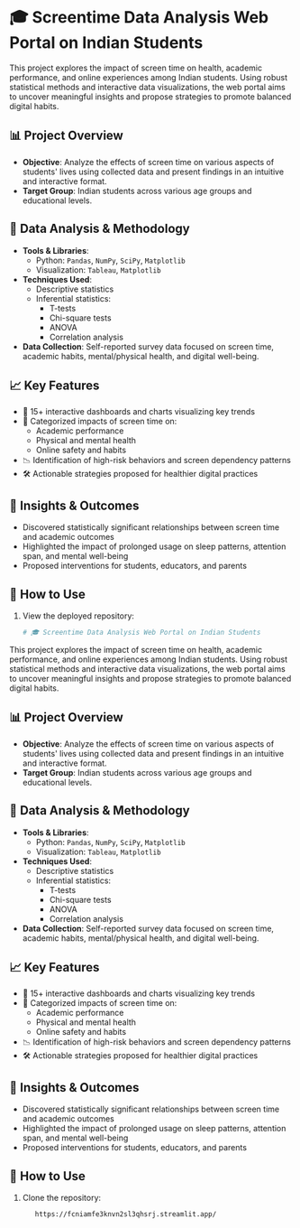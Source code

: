 # 🎓 Screentime Data Analysis Web Portal on Indian Students

This project explores the impact of screen time on health, academic performance, and online experiences among Indian students. Using robust statistical methods and interactive data visualizations, the web portal aims to uncover meaningful insights and propose strategies to promote balanced digital habits.

## 📊 Project Overview

- **Objective**: Analyze the effects of screen time on various aspects of students' lives using collected data and present findings in an intuitive and interactive format.
- **Target Group**: Indian students across various age groups and educational levels.

## 🧪 Data Analysis & Methodology

- **Tools & Libraries**:
  - Python: `Pandas`, `NumPy`, `SciPy`, `Matplotlib`
  - Visualization: `Tableau`, `Matplotlib`
- **Techniques Used**:
  - Descriptive statistics
  - Inferential statistics:
    - T-tests
    - Chi-square tests
    - ANOVA
    - Correlation analysis
- **Data Collection**: Self-reported survey data focused on screen time, academic habits, mental/physical health, and digital well-being.

## 📈 Key Features

- 📌 15+ interactive dashboards and charts visualizing key trends
- 🧠 Categorized impacts of screen time on:
  - Academic performance
  - Physical and mental health
  - Online safety and habits
- 📉 Identification of high-risk behaviors and screen dependency patterns
- 🛠️ Actionable strategies proposed for healthier digital practices

## 🧠 Insights & Outcomes

- Discovered statistically significant relationships between screen time and academic outcomes
- Highlighted the impact of prolonged usage on sleep patterns, attention span, and mental well-being
- Proposed interventions for students, educators, and parents

## 🚀 How to Use

1. View the deployed repository:
   ```bash
   # 🎓 Screentime Data Analysis Web Portal on Indian Students

This project explores the impact of screen time on health, academic performance, and online experiences among Indian students. Using robust statistical methods and interactive data visualizations, the web portal aims to uncover meaningful insights and propose strategies to promote balanced digital habits.

## 📊 Project Overview

- **Objective**: Analyze the effects of screen time on various aspects of students' lives using collected data and present findings in an intuitive and interactive format.
- **Target Group**: Indian students across various age groups and educational levels.

## 🧪 Data Analysis & Methodology

- **Tools & Libraries**:
  - Python: `Pandas`, `NumPy`, `SciPy`, `Matplotlib`
  - Visualization: `Tableau`, `Matplotlib`
- **Techniques Used**:
  - Descriptive statistics
  - Inferential statistics:
    - T-tests
    - Chi-square tests
    - ANOVA
    - Correlation analysis
- **Data Collection**: Self-reported survey data focused on screen time, academic habits, mental/physical health, and digital well-being.

## 📈 Key Features

- 📌 15+ interactive dashboards and charts visualizing key trends
- 🧠 Categorized impacts of screen time on:
  - Academic performance
  - Physical and mental health
  - Online safety and habits
- 📉 Identification of high-risk behaviors and screen dependency patterns
- 🛠️ Actionable strategies proposed for healthier digital practices

## 🧠 Insights & Outcomes

- Discovered statistically significant relationships between screen time and academic outcomes
- Highlighted the impact of prolonged usage on sleep patterns, attention span, and mental well-being
- Proposed interventions for students, educators, and parents

## 🚀 How to Use

1. Clone the repository:
   ```bash
      https://fcniamfe3knvn2sl3qhsrj.streamlit.app/
